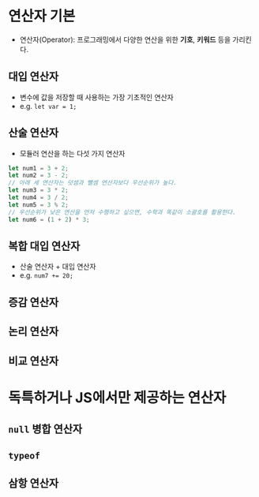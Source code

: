 # 연산자 기본
- 연산자(Operator): 프로그래밍에서 다양한 연산을 위한 **기호**, **키워드** 등을 가리킨다.
## 대입 연산자
- 변수에 값을 저장할 때 사용하는 가장 기초적인 연산자
- e.g. `let var = 1;`
## 산술 연산자
- 모듈러 연산을 하는 다섯 가지 연산자
```javascript
let num1 = 3 + 2;
let num2 = 3 - 2;
// 아래 세 연산자는 덧셈과 뺄셈 연산자보다 우선순위가 높다.
let num3 = 3 * 2;
let num4 = 3 / 2;
let num5 = 3 % 2;
// 우선순위가 낮은 연산을 먼저 수행하고 싶으면, 수학과 똑같이 소괄호를 활용한다.
let num6 = (1 + 2) * 3;
```
## 복합 대입 연산자
- 산술 연산자 + 대입 연산자
- e.g. `num7 += 20;`
## 증감 연산자
## 논리 연산자
## 비교 연산자

# 독특하거나 JS에서만 제공하는 연산자
## `null` 병합 연산자
## `typeof`
## 삼항 연산자